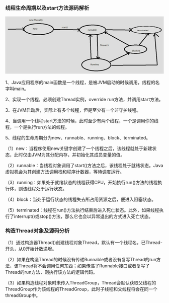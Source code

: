 ### 线程生命周期以及start方法源码解析

![](./images/Java的线程生命周期-Java并发实战.png)



1、Java应用程序的main函数是一个线程，是被JVM启动的时候调用，线程的名字叫main。

2、实现一个线程，必须创建Thread实例，override run方法，并调用start方法。

3、在JVM启动后，实际上有多个线程，但是至少有一个非守护线程。

4、当调用一个线程start方法的时候，此时至少有两个线程，一个是调用你的线程，一个是执行run方法的线程。

5、线程的生命周期分为new、runnable、running、block、terminated。

（1）new：当程序使用new关键字创建了一个线程之后，该线程就处于新建状态，此时仅由JVM为其分配内存，并初始化其成员变量的值。

（2）runnable：当线程对象调用了start()方法之后，该线程处于就绪状态。Java虚拟机会为其创建方法调用栈和程序计数器，等待调度运行。

（3）running：如果处于就绪状态的线程获得CPU，开始执行run()方法的线程执行体，则该线程处于运行状态。

（4）block：当处于运行状态的线程失去所占用资源之后，便进入阻塞状态。

（5）terminated：线程在run()方法执行结束后进入死亡状态。此外，如果线程执行了interrupt()或stop()方法，那么它也会以异常退出的方式进入死亡状态。

### 构造Thread对象及源码分析

（1）通过构造器Thread()创建线程对象Thread，默认有一个线程名，已Thread-开头，从0开始计数递增。

（2）如果在构造Thread的时候没有传递Runnable或者没有复写Thread的run方法，该Thread将不会调用任何东西；如果传递了Runnable接口或者复写了Thread的run方法，则执行该方法的逻辑代码。

（3）如果构造线程对象时未传入ThreadGroup，Thread会默认获取父线程的ThreadGroup作为该线程的ThreadGroup，此时子线程和父线程将会在同一个threadGroup中。

